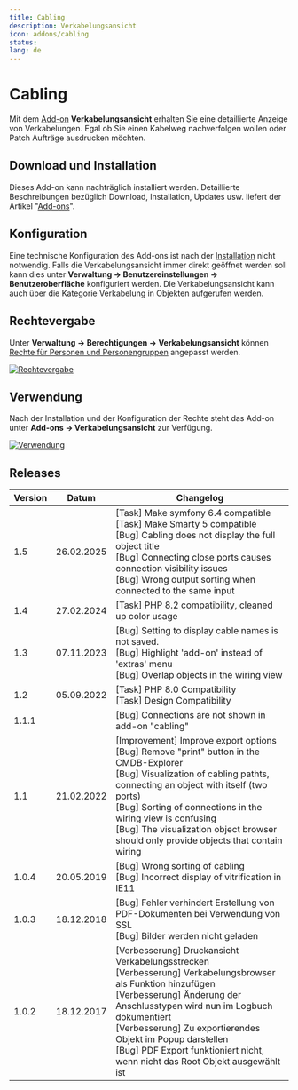```yaml
---
title: Cabling
description: Verkabelungsansicht
icon: addons/cabling
status:
lang: de
---
```


# Cabling

Mit dem [Add-on](../i-doit-add-ons/index.md) **Verkabelungsansicht** erhalten Sie eine detaillierte Anzeige von Verkabelungen. Egal ob Sie einen Kabelweg nachverfolgen wollen oder Patch Aufträge ausdrucken möchten.

## Download und Installation

Dieses Add-on kann nachträglich installiert werden. Detaillierte Beschreibungen bezüglich Download, Installation, Updates usw. liefert der Artikel "[Add-ons](../i-doit-add-ons/index.md)".

## Konfiguration

Eine technische Konfiguration des Add-ons ist nach der [Installation](../i-doit-add-ons/index.md) nicht notwendig. Falls die Verkabelungsansicht immer direkt geöffnet werden soll kann dies unter **Verwaltung → Benutzereinstellungen → Benutzeroberfläche** konfiguriert werden. Die Verkabelungsansicht kann auch über die Kategorie Verkabelung in Objekten aufgerufen werden.

## Rechtevergabe

Unter **Verwaltung → Berechtigungen → Verkabelungsansicht** können [Rechte für Personen und Personengruppen](../effizientes-dokumentieren/rechteverwaltung/index.md) angepasst werden.

[![Rechtevergabe](../assets/images/de/i-doit-add-ons/cabling/1-cab.png)](../assets/images/de/i-doit-add-ons/cabling/1-cab.png)

## Verwendung

Nach der Installation und der Konfiguration der Rechte steht das Add-on unter **Add-ons → Verkabelungsansicht** zur Verfügung.

[![Verwendung](../assets/images/de/i-doit-add-ons/cabling/2-cab.png)](../assets/images/de/i-doit-add-ons/cabling/2-cab.png)

## Releases
<!-- cSpell:disable -->
| Version | Datum      | Changelog                                                                                                                                                                                                                                                                                                                                              |
| ------- | ---------- | ------------------------------------------------------------------------------------------------------------------------------------------------------------------------------------------------------------------------------------------------------------------------------------------------------------------------------------------------------ |
| 1.5     | 26.02.2025 | [Task] Make symfony 6.4 compatible<br>[Task] Make Smarty 5 compatible<br>[Bug] Cabling does not display the full object title<br>[Bug] Connecting close ports causes connection visibility issues<br>[Bug] Wrong output sorting when connected to the same input                                                                                       |
| 1.4     | 27.02.2024 | [Task] PHP 8.2 compatibility, cleaned up color usage                                                                                                                                                                                                                                                                                                   |
| 1.3     | 07.11.2023 | [Bug]  Setting to display cable names is not saved.<br>[Bug]  Highlight 'add-on' instead of 'extras' menu<br>[Bug] Overlap objects in the wiring view                                                                                                                                                                                                  |
| 1.2     | 05.09.2022 | [Task] PHP 8.0 Compatibility  <br> [Task] Design Compatibility                                                                                                                                                                                                                                                                                         |
| 1.1.1   |            | [Bug] Connections are not shown in add-on "cabling"                                                                                                                                                                                                                                                                                                    |
| 1.1     | 21.02.2022 | [Improvement] Improve export options <br> [Bug] Remove "print" button in the CMDB-Explorer <br> [Bug] Visualization of cabling pathts, connecting an object with itself (two ports)  <br> [Bug] Sorting of connections in the wiring view is confusing  <br> [Bug] The visualization object browser should only provide objects that contain wiring    |
| 1.0.4   | 20.05.2019 | [Bug] Wrong sorting of cabling <br> [Bug] Incorrect display of vitrification in IE11                                                                                                                                                                                                                                                                   |
| 1.0.3   | 18.12.2018 | [Bug] Fehler verhindert Erstellung von PDF-Dokumenten bei Verwendung von SSL <br> [Bug] Bilder werden nicht geladen                                                                                                                                                                                                                                    |
| 1.0.2   | 18.12.2017 | [Verbesserung] Druckansicht Verkabelungsstrecken <br> [Verbesserung] Verkabelungsbrowser als Funktion hinzufügen <br> [Verbesserung] Änderung der Anschlusstypen wird nun im Logbuch dokumentiert <br> [Verbesserung] Zu exportierendes Objekt im Popup darstellen <br> [Bug] PDF Export funktioniert nicht, wenn nicht das Root Objekt ausgewählt ist |

